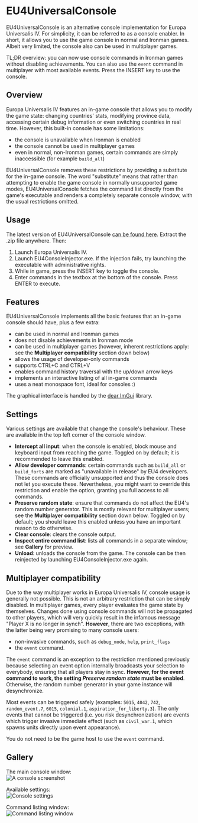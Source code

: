 # EU4UniversalConsole
EU4UniversalConsole is an alternative console implementation for Europa Universalis IV. For simplicity, it can be referred to as a console enabler. In short, it allows you to use the game console in normal and Ironman games. Albeit very limited, the console also can be used in multiplayer games.

TL;DR overview: you can now use console commands in Ironman games without disabling achievements. You can also use the `event` command in multiplayer with most available events. Press the INSERT key to use the console.

## Overview
Europa Universalis IV features an in-game console that allows you to modify the game state: changing countries' stats, modifying province data, accessing certain debug information or even switching countries in real time. However, this built-in console has some limitations:
* the console is unavailable when Ironman is enabled
* the console cannot be used in multiplayer games
* even in normal, non-Ironman games, certain commands are simply inaccessible (for example `build_all`)

EU4UniversalConsole removes these restrictions by providing a substitute for the in-game console. The word "substitute" means that rather than attempting to enable the game console in normally unsupported game modes, EU4UniversalConsole fetches the command list directly from the game's executable and renders a completely separate console window, with the usual restrictions omitted.

## Usage
The latest version of EU4UniversalConsole [can be found here](https://github.com/Taikelenn/EU4UniversalConsole/releases/download/v1.0.3/EU4UniversalConsole.zip). Extract the .zip file anywhere. Then:
1. Launch Europa Universalis IV.
2. Launch EU4ConsoleInjector.exe. If the injection fails, try launching the executable with administrative rights.
3. While in game, press the INSERT key to toggle the console.
4. Enter commands in the textbox at the bottom of the console. Press ENTER to execute.

## Features
EU4UniversalConsole implements all the basic features that an in-game console should have, plus a few extra:
* can be used in normal and Ironman games
* does not disable achievements in Ironman mode
* can be used in multiplayer games (however, inherent restrictions apply: see the **Multiplayer compatibility** section down below)
* allows the usage of developer-only commands
* supports CTRL+C and CTRL+V
* enables command history traversal with the up/down arrow keys
* implements an interactive listing of all in-game commands
* uses a neat monospace font, ideal for consoles :)

The graphical interface is handled by the [dear ImGui](https://github.com/ocornut/imgui/) library.

## Settings
Various settings are available that change the console's behaviour. These are available in the top left corner of the console window.
* **Intercept all input**: when the console is enabled, block mouse and keyboard input from reaching the game. Toggled on by default; it is recommended to leave this enabled.
* **Allow developer commands**: certain commands such as `build_all` or `build_forts` are marked as "unavailable in release" by EU4 developers. These commands are officially unsupported and thus the console does not let you execute these. Nevertheless, you might want to override this restriction and enable the option, granting you full access to all commands.
* **Preserve random state**: ensure that commands do not affect the EU4's random number generator. This is mostly relevant for multiplayer users; see the **Multiplayer compatibility** section down below. Toggled on by default; you should leave this enabled unless you have an important reason to do otherwise.
* **Clear console**: clears the console output.
* **Inspect entire command list**: lists all commands in a separate window; see **Gallery** for preview.
* **Unload**: unloads the console from the game. The console can be then reinjected by launching EU4ConsoleInjector.exe again.

## Multiplayer compatibility
Due to the way multiplayer works in Europa Universalis IV, console usage is generally not possible. This is not an arbitrary restriction that can be simply disabled. In multiplayer games, every player evaluates the game state by themselves. Changes done using console commands will not be propagated to other players, which will very quickly result in the infamous message "Player X is no longer in synch". **However**, there are two exceptions, with the latter being very promising to many console users:
* non-invasive commands, such as `debug_mode`, `help`, `print_flags`
* the `event` command.

The `event` command is an exception to the restriction mentioned previously because selecting an event option internally broadcasts your selection to everybody, ensuring that all players stay in sync. **However, for the event command to work, the setting *Preserve random state* must be enabled**. Otherwise, the random number generator in your game instance will desynchronize.

Most events can be triggered safely (examples: `5015`, `4042`, `742`, `random_event.7`, `6015`, `colonial.1`, `aspiration_for_liberty.3`). The only events that cannot be triggered (i.e. you risk desynchronization) are events which trigger invasive immediate effect (such as `civil_war.1`, which spawns units directly upon event appearance).

You do not need to be the game host to use the `event` command.

## Gallery
The main console window:  
![A console screenshot](https://i.imgur.com/OJ8JfIH.png)

Available settings:  
![Console settings](https://i.imgur.com/8lfgCAx.png)

Command listing window:  
![Command listing window](https://i.imgur.com/w8z5c7p.png)
